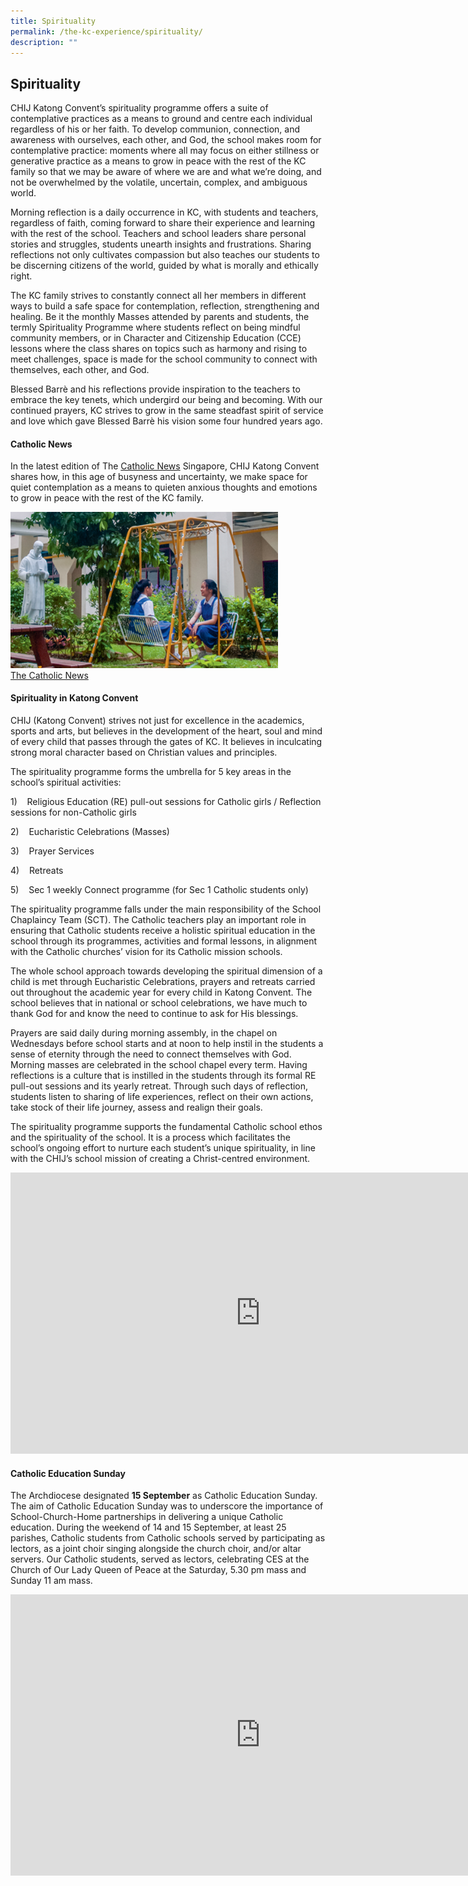 ```yaml
---
title: Spirituality
permalink: /the-kc-experience/spirituality/
description: ""
---
```

## Spirituality

CHIJ Katong Convent’s spirituality programme offers a suite of contemplative practices as a means to ground and centre each individual regardless of his or her faith. To develop communion, connection, and awareness with ourselves, each other, and God, the school makes room for contemplative practice: moments where all may focus on either stillness or generative practice as a means to grow in peace with the rest of the KC family so that we may be aware of where we are and what we’re doing, and not be overwhelmed by the volatile, uncertain, complex, and ambiguous world.

Morning reflection is a daily occurrence in KC, with students and teachers, regardless of faith, coming forward to share their experience and learning with the rest of the school. Teachers and school leaders share personal stories and struggles, students unearth insights and frustrations. Sharing reflections not only cultivates compassion but also teaches our students to be discerning citizens of the world, guided by what is morally and ethically right.

The KC family strives to constantly connect all her members in different ways to build a safe space for contemplation, reflection, strengthening and healing. Be it the monthly Masses attended by parents and students, the termly Spirituality Programme where students reflect on being mindful community members, or in Character and Citizenship Education (CCE) lessons where the class shares on topics such as harmony and rising to meet challenges, space is made for the school community to connect with themselves, each other, and God.

Blessed Barrè and his reflections provide inspiration to the teachers to embrace the key tenets, which undergird our being and becoming. With our continued prayers, KC strives to grow in the same steadfast spirit of service and love which gave Blessed Barrè his vision some four hundred years ago.

#### Catholic News

In the latest edition of The&nbsp;[Catholic News](https://catholicnews.sg/2020/03/26/making-space-for-contemplation/)&nbsp;Singapore, CHIJ Katong Convent shares how, in this age of busyness and uncertainty, we make space for quiet contemplation as a means to quieten anxious thoughts and emotions to grow in peace with the rest of the KC family.

<img src="/images/Catholic News (2).png" style="width:85%"><br>
[The Catholic News](https://catholicnews.sg/2020/03/26/making-space-for-contemplation/)

#### Spirituality in Katong Convent

CHIJ (Katong Convent) strives not just for excellence in the academics, sports and arts, but believes in the development of the heart, soul and mind of every child that passes through the gates of KC. It believes in inculcating strong moral character based on Christian values and principles.

The spirituality programme forms the umbrella for 5 key areas in the school’s spiritual activities:

1)&nbsp;&nbsp; &nbsp;Religious Education (RE) pull-out sessions for Catholic girls / Reflection sessions for non-Catholic girls

2)&nbsp;&nbsp; &nbsp;Eucharistic Celebrations (Masses)

3)&nbsp;&nbsp; &nbsp;Prayer Services

4)&nbsp;&nbsp; &nbsp;Retreats

5)&nbsp;&nbsp; &nbsp;Sec 1 weekly Connect programme (for Sec 1 Catholic students only)

The spirituality programme falls under the main responsibility of the School Chaplaincy Team (SCT). The Catholic teachers play an important role in ensuring that Catholic students receive a holistic spiritual education in the school through its programmes, activities and formal lessons, in alignment with the Catholic churches’ vision for its Catholic mission schools.

The whole school approach towards developing the spiritual dimension of a child is met through Eucharistic Celebrations, prayers and retreats carried out throughout the academic year for every child in Katong Convent. The school believes that in national or school celebrations, we have much to thank God for and know the need to continue to ask for His blessings.

Prayers are said daily during morning assembly, in the chapel on Wednesdays before school starts and at noon to help instil in the students a sense of eternity through the need to connect themselves with God. Morning masses are celebrated in the school chapel every term. Having reflections is a culture that is instilled in the students through its formal RE pull-out sessions and its yearly retreat. Through such days of reflection, students listen to sharing of life experiences, reflect on their own actions, take stock of their life journey, assess and realign their goals.

The spirituality programme supports the fundamental Catholic school ethos and the spirituality of the school. It is a process which facilitates the school’s ongoing effort to nurture each student’s unique spirituality, in line with the CHIJ’s school mission of creating a Christ-centred environment.

<iframe src="https://docs.google.com/presentation/d/e/2PACX-1vSSwKfSe2VhMtHFefNyCl9BH4TurG69GHjs92ynnZqomh6cfAjzMIB1G1XU_bWkrf6IQKZr_X_Axxi6/embed?start=false&amp;loop=false&amp;delayms=3000" frameborder="0" width="800" height="450" allowfullscreen="true"></iframe>

#### Catholic Education Sunday

The Archdiocese designated&nbsp;**15 September**&nbsp;as Catholic Education Sunday. The aim of Catholic Education Sunday was to underscore the importance of School-Church-Home partnerships in delivering a unique Catholic education. During the weekend of 14 and 15 September, at least 25 parishes, Catholic students from Catholic schools served by participating as lectors, as a joint choir singing alongside the church choir, and/or altar servers. Our Catholic students, served as lectors, celebrating CES at the Church of Our Lady Queen of Peace at the Saturday, 5.30 pm mass and Sunday 11 am mass.

<iframe allowfullscreen="true" height="450" width="800" frameborder="0" src="https://docs.google.com/presentation/d/e/2PACX-1vSde9foRIZTndCOanI5xN0Zh3pXp3rj-3ktZicdrGwWcScE7mbpni-5bGfgwcRrUaGPnRnGcIKA-ZVn/embed?start=false&amp;loop=false&amp;delayms=3000"></iframe>
